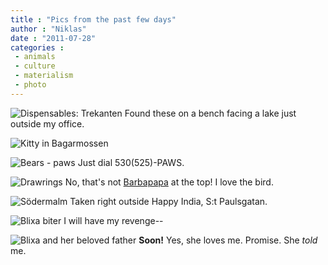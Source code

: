 ```yaml
---
title : "Pics from the past few days"
author : "Niklas"
date : "2011-07-28"
categories : 
 - animals
 - culture
 - materialism
 - photo
---
```


![Dispensables: Trekanten](http://farm7.static.flickr.com/6027/5983901465_a9c51d81a8.jpg) Found these on a bench facing a lake just outside my office.

![Kitty in Bagarmossen](http://farm7.static.flickr.com/6012/5984462740_d61904f9cc.jpg)

![Bears - paws](http://farm7.static.flickr.com/6141/5984462488_fa2e152093.jpg) Just dial 530(525)-PAWS.

![Drawrings](http://farm7.static.flickr.com/6026/5984461646_3a63080c06.jpg) No, that's not [Barbapapa](https://secure.wikimedia.org/wikipedia/en/wiki/Barbapapa) at the top! I love the bird.

![Södermalm](http://farm7.static.flickr.com/6014/5983900735_a34e76e35f.jpg) Taken right outside Happy India, S:t Paulsgatan.

![Blixa biter](http://farm7.static.flickr.com/6021/5984461342_1064fff2f9.jpg) I will have my revenge--

![Blixa and her beloved father](http://farm7.static.flickr.com/6123/5983899979_be810d21d8.jpg) **Soon!** Yes, she loves me. Promise. She _told_ me.
